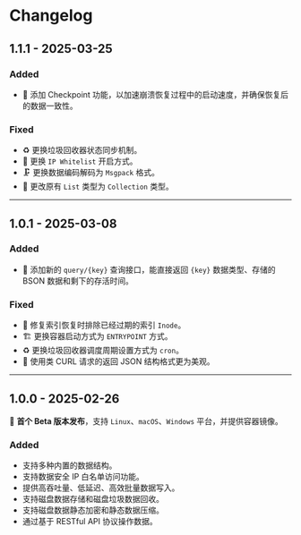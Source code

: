 # Changelog

## 1.1.1 - 2025-03-25

### Added
- 🎉 添加 Checkpoint 功能，以加速崩溃恢复过程中的启动速度，并确保恢复后的数据一致性。

### Fixed
- ♻️ 更换垃圾回收器状态同步机制。
- 📄 更换 `IP Whitelist` 开启方式。
- 🗜️ 更换数据编码解码为 `Msgpack` 格式。
- 🫙 更改原有 `List` 类型为 `Collection` 类型。

---

## 1.0.1 - 2025-03-08

### Added
- 🎉 添加新的 `query/{key}` 查询接口，能直接返回 `{key}` 数据类型、存储的 BSON 数据和剩下的存活时间。

### Fixed
- 🐛 修复索引恢复时排除已经过期的索引 `Inode`。
- 🏗️ 更换容器启动方式为 `ENTRYPOINT` 方式。
- ♻️ 更换垃圾回收器调度周期设置方式为 `cron`。
- 📜 使用类 CURL 请求的返回 JSON 结构格式更为美观。

---

## 1.0.0 - 2025-02-26

🎉 **首个 Beta 版本发布**，支持 `Linux`、`macOS`、`Windows` 平台，并提供容器镜像。

### Added
- 支持多种内置的数据结构。
- 支持数据安全 IP 白名单访问功能。
- 提供高吞吐量、低延迟、高效批量数据写入。
- 支持磁盘数据存储和磁盘垃圾数据回收。
- 支持磁盘数据静态加密和静态数据压缩。
- 通过基于 RESTful API 协议操作数据。
